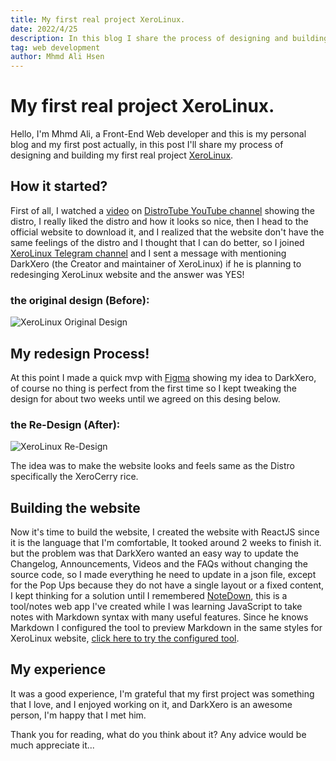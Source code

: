 ```yaml
---
title: My first real project XeroLinux.
date: 2022/4/25
description: In this blog I share the process of designing and building my first project XeroLinux.
tag: web development
author: Mhmd Ali Hsen
---
```


# My first real project XeroLinux.  

Hello, I'm Mhmd Ali, a Front-End Web developer and this is my personal blog and my first post actually, in this post I'll share my process of designing and building my first real project [XeroLinux](https://xerolinux.xyz).  


## How it started?

First of all, I watched a [video](https://www.youtube.com/watch?v=rqCTzdLNeXY) on [DistroTube YouTube channel](https://www.youtube.com/c/DistroTube) showing the distro, I really liked the distro and how it looks so nice, then I head to the official website to download it, and I realized that the website don't have the same feelings of the distro and I thought that I can do better, so I joined [XeroLinux Telegram channel](https://t.me/xerolinux) and I sent a message with mentioning DarkXero (the Creator and maintainer of XeroLinux) if he is planning to redesinging XeroLinux website and the answer was YES!

### the original design (Before):
![XeroLinux Original Design](https://imgur.com/SLfAV4v.png)

## My redesign Process!

At this point I made a quick mvp with [Figma](https://figma.com) showing my idea to DarkXero, of course no thing is perfect from the first time so I kept tweaking the design for about two weeks until we agreed on this desing below.

### the Re-Design (After):
![XeroLinux Re-Design](https://imgur.com/0eGjmUl.png)

The idea was to make the website looks and feels same as the Distro specifically the XeroCerry rice.

## Building the website

Now it's time to build the website, I created the website with ReactJS since it is the language that I'm comfortable, It tooked around 2 weeks to finish it. but the problem was that DarkXero wanted an easy way to update the Changelog, Announcements, Videos and the FAQs without changing the source code, so I made everything he need to update in a json file, except for the Pop Ups because they do not have a single layout or a fixed content, I kept thinking for a solution until I remembered [NoteDown](https://github.com/mhmdali102/NoteDown), this is a tool/notes web app I've created while I was learning JavaScript to take notes with Markdown syntax with many useful features. Since he knows Markdown I configured the tool to preview Markdown in the same styles for XeroLinux website, [click here to try the configured tool](https://xero-md2html.netlify.app/).

## My experience

It was a good experience, I'm grateful that my first project was something that I love,
and I enjoyed working on it, and DarkXero is an awesome person, I'm happy that I met him.


Thank you for reading, what do you think about it? Any advice would be much appreciate it...
